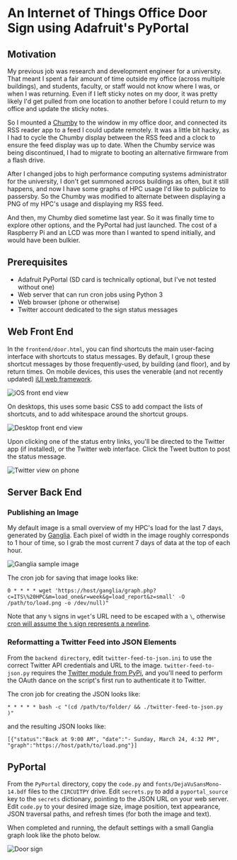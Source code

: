 # An Internet of Things Office Door Sign using Adafruit's PyPortal

## Motivation

My previous job was research and development engineer for a university.
That meant I spent a fair amount of time outside my office (across multiple buildings), and students, faculty, or staff would not know where I was, or when I was returning.
Even if I left sticky notes on my door, it was pretty likely I'd get pulled from one location to another before I could return to my office and update the sticky notes.

So I mounted a [Chumby](http://wiki.chumby.com/index.php?title=Main_Page#Chumby_devices) to the window in my office door, and connected its RSS reader app to a feed I could update remotely.
It was a little bit hacky, as I had to cycle the Chumby display between the RSS feed and a clock to ensure the feed display was up to date.
When the Chumby service was being discontinued, I had to migrate to booting an alternative firmware from a flash drive.

After I changed jobs to high performance computing systems administrator for the university, I don't get summoned across buildings as often, but it still happens, and now I have some graphs of HPC usage I'd like to publicize to passersby.
So the Chumby was modified to alternate between displaying a PNG of my HPC's usage and displaying my RSS feed.

And then, my Chumby died sometime last year.
So it was finally time to explore other options, and the PyPortal had just launched.
The cost of a Raspberry Pi and an LCD was more than I wanted to spend initially, and would have been bulkier.

## Prerequisites

- Adafruit PyPortal (SD card is technically optional, but I've not tested without one)
- Web server that can run cron jobs using Python 3
- Web browser (phone or otherwise)
- Twitter account dedicated to the sign status messages

## Web Front End

In the `frontend/door.html`, you can find shortcuts the main user-facing interface with shortcuts to status messages.
By default, I group these shortcut messages by those frequently-used, by building (and floor), and by return times.
On mobile devices, this uses the venerable (and not recently updated) [iUI web framework](http://www.iui-js.org).

![iOS front end view]

On desktops, this uses some basic CSS to add compact the lists of shortcuts, and to add whitespace around the shortcut groups.

![Desktop front end view]

Upon clicking one of the status entry links, you'll be directed to the Twitter app (if installed), or the Twitter web interface.
Click the Tweet button to post the status message.

![Twitter view on phone]

## Server Back End

### Publishing an Image

My default image is a small overview of my HPC's load for the last 7 days, generated by [Ganglia](http://ganglia.sourceforge.net).
Each pixel of width in the image roughly corresponds to 1 hour of time, so I grab the most current 7 days of data at the top of each hour.

![Ganglia sample image]

The cron job for saving that image looks like:

    0 * * * * wget 'https://host/ganglia/graph.php?c=ITS\%20HPC&m=load_one&r=week&g=load_report&z=small' -O /path/to/load.png -o /dev/null)"

Note that any `%` signs in `wget`'s URL need to be escaped with a `\`, otherwise [cron will assume the `%` sign represents a newline](https://serverfault.com/questions/274475/escaping-double-quotes-and-percent-signs-in-cron).

### Reformatting a Twitter Feed into JSON Elements

From the `backend directory`, edit `twitter-feed-to-json.ini` to use the correct Twitter API credentials and URL to the image.
`twitter-feed-to-json.py` requires the [Twitter module from PyPi](https://pypi.org/project/twitter/), and you'll need to perform the OAuth dance on the script's first run to authenticate it to Twitter.

The cron job for creating the JSON looks like:

    * * * * * bash -c "(cd /path/to/folder/ && ./twitter-feed-to-json.py )"

and the resulting JSON looks like:

    [{"status":"Back at 9:00 AM", "date":"- Sunday, March 24, 4:32 PM", "graph":"https://host/path/to/load.png"}]

## PyPortal

From the `PyPortal` directory, copy the `code.py` and `fonts/DejaVuSansMono-14.bdf` files to the `CIRCUITPY` drive.
Edit `secrets.py` to add a `pyportal_source` key to the `secrets` dictionary, pointing to the JSON URL on your web server.
Edit `code.py` to your desired image size, image position, text appearance, JSON traversal paths, and refresh times (for both the image and text).

When completed and running, the default settings with a small Ganglia graph look like the photo below.

![Door sign]

[Ganglia sample image]: ganglia-week.png
[iOS front end view]: web-sample-phone.png
[Desktop front end view]: web-sample-desktop.png
[Twitter view on phone]: twitter-phone.jpg
[Door sign]: door-sign.jpg
